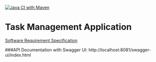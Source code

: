 [![Java CI with Maven](https://github.com/AleksRemizov/task-management/actions/workflows/maven.yml/badge.svg?branch=main)](https://github.com/AleksRemizov/task-management/actions/workflows/maven.yml)

# Task Management Application
[Software Requirement Specification](
task.md)

###API Documentation with Swagger UI:
http://localhost:8081/swagger-ui/index.html
